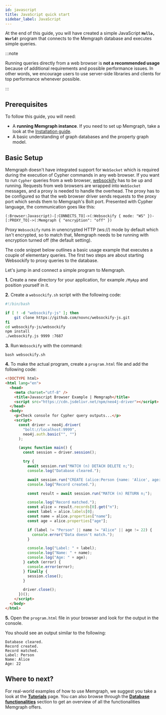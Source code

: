 ```yaml
---
id: javascript
title: JavaScript quick start
sidebar_label: JavaScript
---
```


At the end of this guide, you will have created a simple JavaScript **`Hello,
World!`** program that connects to the Memgraph database and executes simple
queries.

:::note

Running queries directly from a web browser is **not a recommended usage**
because of additional requirements and possible performance issues. In other
words, we encourage users to use server-side libraries and clients for top
performance whenever possible.

:::

## Prerequisites

To follow this guide, you will need:

- A **running Memgraph instance**. If you need to set up Memgraph, take a look
  at the [Installation guide](/installation/overview.md).
- A basic understanding of graph databases and the property graph model.

## Basic Setup

Memgraph doesn't have integrated support for `WebSocket` which is required
during the execution of Cypher commands in any web browser. If you want to run
`Cypher` queries from a web browser,
[websockify](https://github.com/novnc/websockify-js) has to be up and running.
Requests from web browsers are wrapped into `WebSocket` messages, and a proxy is
needed to handle the overhead. The proxy has to be configured so that the web
browser driver sends requests to the proxy port which sends them to Memgraph's
Bolt port. Presented with Cypher language, the communication goes like this:

```cypher
(:Browser:Javascript)-[:CONNECTS_TO]->(:Websockify { mode: "WS" })-[:PROXY_TO]->(:Memgraph { "encryption": "off" })
```

Proxy `Websockify` runs in unencrypted HTTP (ws://) mode by default which isn't
encrypted, so to match that, Memgraph needs to be running with encryption turned
off (the default setting).

The code snippet below outlines a basic usage example that executes a couple of
elementary queries. The first two steps are about starting Websockify to proxy
queries to the database.

Let's jump in and connect a simple program to Memgraph.

**1.** Create a new directory for your application, for example `/MyApp` and
position yourself in it.

**2.** Create a `websockify.sh` script with the following code:

```bash
#!/bin/bash

if [ ! -d "websockify-js" ]; then
    git clone https://github.com/novnc/websockify-js.git
fi
cd websockify-js/websockify
npm install
./websockify.js 9999 :7687
```

**3.** Run `Websockify` with the command:

```
bash websockify.sh
```

**4.** To make the actual program, create a `program.html` file and add the
following code:

```html
<!DOCTYPE html>
<html lang="en">
  <head>
    <meta charset="utf-8" />
    <title>Javascript Browser Example | Memgraph</title>
    <script src="https://cdn.jsdelivr.net/npm/neo4j-driver"></script>
  </head>
  <body>
    <p>Check console for Cypher query outputs...</p>
    <script>
      const driver = neo4j.driver(
        "bolt://localhost:9999",
        neo4j.auth.basic("", "")
      );

      (async function main() {
        const session = driver.session();

        try {
          await session.run("MATCH (n) DETACH DELETE n;");
          console.log("Database cleared.");

          await session.run("CREATE (alice:Person {name: 'Alice', age: 22});");
          console.log("Record created.");

          const result = await session.run("MATCH (n) RETURN n;");

          console.log("Record matched.");
          const alice = result.records[0].get("n");
          const label = alice.labels[0];
          const name = alice.properties["name"];
          const age = alice.properties["age"];

          if (label != "Person" || name != "Alice" || age != 22) {
            console.error("Data doesn't match.");
          }

          console.log("Label: " + label);
          console.log("Name: " + name);
          console.log("Age: " + age);
        } catch (error) {
          console.error(error);
        } finally {
          session.close();
        }

        driver.close();
      })();
    </script>
  </body>
</html>
```

**5.** Open the `program.html` file in your browser and look for the output in
the console.

You should see an output similar to the following:

```
Database cleared.
Record created.
Record matched.
Label: Person
Name: Alice
Age: 22
```

## Where to next?

For real-world examples of how to use Memgraph, we suggest you take a look at
the **[Tutorials](/tutorials/overview.md)** page. You can also browse through
the **[Database functionalities](/database-functionalities/overview.md)**
section to get an overview of all the functionalities Memgraph offers.
